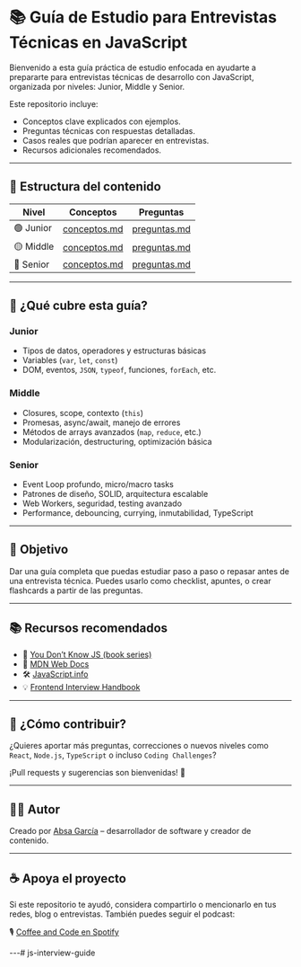 # 📚 Guía de Estudio para Entrevistas Técnicas en JavaScript

Bienvenido a esta guía práctica de estudio enfocada en ayudarte a prepararte para entrevistas técnicas de desarrollo con JavaScript, organizada por niveles: Junior, Middle y Senior.

Este repositorio incluye:
- Conceptos clave explicados con ejemplos.
- Preguntas técnicas con respuestas detalladas.
- Casos reales que podrían aparecer en entrevistas.
- Recursos adicionales recomendados.

---

## 🧭 Estructura del contenido

| Nivel     | Conceptos | Preguntas |
|-----------|-----------|-----------|
| 🟢 Junior | [conceptos.md](junior/conceptos.md) | [preguntas.md](junior/preguntas.md) |
| 🟡 Middle | [conceptos.md](middle/conceptos.md) | [preguntas.md](middle/preguntas.md) |
| 🔴 Senior | [conceptos.md](senior/conceptos.md) | [preguntas.md](senior/preguntas.md) |

---

## 📌 ¿Qué cubre esta guía?

### Junior
- Tipos de datos, operadores y estructuras básicas
- Variables (`var`, `let`, `const`)
- DOM, eventos, `JSON`, `typeof`, funciones, `forEach`, etc.

### Middle
- Closures, scope, contexto (`this`)
- Promesas, async/await, manejo de errores
- Métodos de arrays avanzados (`map`, `reduce`, etc.)
- Modularización, destructuring, optimización básica

### Senior
- Event Loop profundo, micro/macro tasks
- Patrones de diseño, SOLID, arquitectura escalable
- Web Workers, seguridad, testing avanzado
- Performance, debouncing, currying, inmutabilidad, TypeScript

---

## 🎯 Objetivo

Dar una guía completa que puedas estudiar paso a paso o repasar antes de una entrevista técnica. Puedes usarlo como checklist, apuntes, o crear flashcards a partir de las preguntas.

---

## 📚 Recursos recomendados

- 📘 [You Don’t Know JS (book series)](https://github.com/getify/You-Dont-Know-JS)
- 📄 [MDN Web Docs](https://developer.mozilla.org/es/docs/Web/JavaScript)
- 🛠️ [JavaScript.info](https://javascript.info/)
- 💡 [Frontend Interview Handbook](https://frontendinterviewhandbook.com/)

---

## 🚀 ¿Cómo contribuir?

¿Quieres aportar más preguntas, correcciones o nuevos niveles como `React`, `Node.js`, `TypeScript` o incluso `Coding Challenges`?

¡Pull requests y sugerencias son bienvenidas! 🙌

---

## 🧑‍💻 Autor

Creado por [Absa García](https://github.com/absagarcia) – desarrollador de software y creador de contenido.

---

## ☕ Apoya el proyecto

Si este repositorio te ayudó, considera compartirlo o mencionarlo en tus redes, blog o entrevistas. También puedes seguir el podcast:

🎙️ [Coffee and Code en Spotify](https://open.spotify.com/show/coffee-and-code)

---# js-interview-guide

